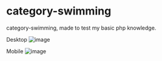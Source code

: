 # category-swimming
  
  category-swimming, made to test my basic php knowledge.
  
  Desktop
  ![image](https://user-images.githubusercontent.com/78451669/144490524-a31741b8-db94-444c-97d2-410f91b557b6.png)
  
  Mobile
  ![image](https://user-images.githubusercontent.com/78451669/144494943-dab0b968-3f47-4e79-afaa-c09bf1cb7424.png)
